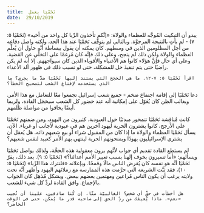 ```yaml
---
title:  نَحَمْيَا يعمل
date:  29/10/2019
---
```


يبدو أن التبكيت المُوجَّه للعظماء والولاة: «إنَّكم تأخذون الرِّبا كل واحد من أخيه» (نَحَمْيَا ٥: ٧) - لم يأتِ بالنتيجة المرجوَّة. وبالتالي لم يتوقَّف نَحَمْيَا عند هذا الحد، ولكنه واصل دفاعه من أجل المظلومين الذين في وسطهم. كان يمكنه أن يقول ببساطة أنَّه حاول أن يُعلِّم العظماء والولاة ولكن ذلك لم ينجح، وعلى ذلك فإنَّه كان مُرغمًا على التخلِّي عن القضية. وعلى أي حال فإنَّ هؤلاء كانوا هم الأغنياء والأقوياء الذين كان سيواجههم. إلا أنه لم يكن راضيًا حتى يتم تنفيذ حل للمشكلة، حتى لو تسبب ذلك في ظهور ألد الأعداء.

`اقرأ نَحَمْيَا ٥: ٧-١٢. ما هي الحجج التي يستند إليها نَحَمْيَا ضدَّ ما يجري؟ ما الذي يستخدمه لإقناع الشعب لتصحيح الخطأ؟`

دعا نَحَمْيَا إلى إقامة اجتماع ضخم - جميع شعب إسرائيل تجمعوا معًا للتعامل مع هذا الأمر. وبغالب الظن كان يُعَوّل على إمكانية أنه عند حضور كل الشعب سيخجل القادة، ولربما أيضًا يخافوا من مواصلة ظلمهم.

كانت مُناقشة نَحَمْيَا تتمحور مبدئيًا حول العبودية. كثيرون من اليهود، ومن ضمنهم نَحَمْيَا على الأرجح، كانوا يشترون الحرية ليهود آخرين هم في عبودية لأجانب أو غرباء. الآن، يسأل نَحَمْيَا العظماء والولاة ما إذا كان من المقبول شراء أو بيع شعبهم ذاته. هل يُعقل أن يشتري الإسرائيليون يهودًا ويمنحونهم الحرية لينتهي بهم الأمر كعبيد لنفس شعبهم؟

لم يستطع القادة تقديم أي جواب لأنَّهم يرون معقولية هذه الحجَّة، ولذلك يواصل نَحَمْيَا ويسألهم: «أما تسيرون بخوف إلهنا بسبب تعيير الأمم أعدائنا؟» (نَحَمْيَا ٥: ٩). بعد ذلك، يقرّ نَحَمْيَا أنَّه هو نفسه كان يُقرض الناس مالًا وقمحًا. وبإعلانه «فلنترك هذا الرِّبا» (نَحَمْيَا ٥: ١٠)، فقد ثبَّت الشريعة التي حرَّمت هذه الممارسة مع زملائهم اليهود وأظهر أنَّه تحت ولايته يرغب أن يكون الناس مُراعين ومهتمين بعضهم ببعض. وبشكل مُذهِل كان الجواب بالإجماع. وافق القادة لردِّ كل شيء للشعب.

`هل أخطأت في حقِّ أي شخص؟ الغالبيَّة منَّا، إن كُنا صادقين، علينا أن نُجيب «نعم». ماذا يُعيقك من ردِّ الحق إلى صاحبه قدر ما يُمكن، حتى في الوقت الحاضر؟`